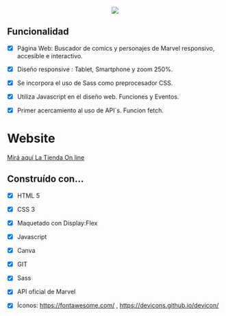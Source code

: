 <p align="center">
  <img src="https://user-images.githubusercontent.com/63796774/95017429-af58e400-062f-11eb-8de2-d87322729a76.jpg">
</p>

## Funcionalidad
- [x] Página Web: Buscador de comics y personajes de Marvel responsivo, accesible e interactivo.
- [x] Diseño responsive : Tablet, Smartphone y zoom 250%.
- [x] Se incorpora el uso de Sass como preprocesador CSS.
- [x] Utiliza Javascript en el diseño web. Funciones y Eventos. 
- [x] Primer acercamiento al uso de API´s. Funcion fetch.


# Website

[Mirá aquí La Tienda On line](https://lauriacunia.github.io/buscador-de-comics/.)

## Construído con…
- [x] HTML 5
- [x] CSS 3
- [x] Maquetado con Display:Flex
- [x] Javascript
- [x] Canva
- [x] GIT
- [x] Sass
- [x] API oficial de Marvel
- [x] Íconos: https://fontawesome.com/ , https://devicons.github.io/devicon/


